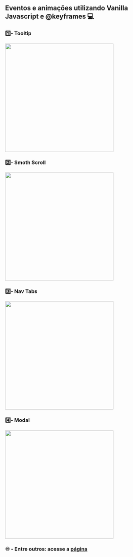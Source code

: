 <h2> Eventos e animações utilizando Vanilla Javascript e @keyframes 💻</h2>

<p text-align="center">
</p>
<h3 font-weight="bold" text-align="center">1️⃣- Tooltip</h3>
 <img src="https://user-images.githubusercontent.com/74941958/197433974-09aebc35-fa1c-4c7c-8718-c36f53db0ac6.gif" height="350">
 
 <h3 font-weight="bold" text-align="center">2️⃣- Smoth Scroll</h3>
 <img src="https://user-images.githubusercontent.com/74941958/197435241-080212a5-151e-4c2c-9691-d841214aac55.gif" height="350">
 
 <h3 font-weight="bold" text-align="center">3️⃣- Nav Tabs</h3>
 <img src="https://user-images.githubusercontent.com/74941958/197435568-008cde85-e63b-49ba-8db4-9d6f93421cb3.gif" height="350">
  
 <h3 font-weight="bold" text-align="center">4️⃣- Modal</h3>
 <img src="https://user-images.githubusercontent.com/74941958/197435780-62f16437-53ef-4026-a6b7-baaadc24d39f.gif" height="350">

 <h3 font-weight="bold" text-align="center"> ♾️ - Entre outros: acesse a <a href="https://pauloesmelos.github.io/animated-events-page-javascript/" target="_blank"> página </a></h3>
